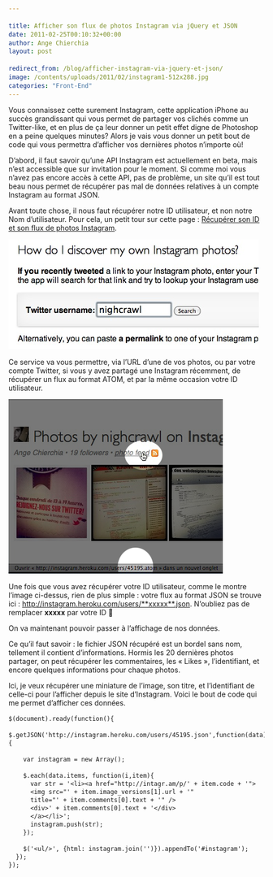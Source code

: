 ```yaml
---

title: Afficher son flux de photos Instagram via jQuery et JSON
date: 2011-02-25T00:10:32+00:00
author: Ange Chierchia
layout: post

redirect_from: /blog/afficher-instagram-via-jquery-et-json/
image: /contents/uploads/2011/02/instagram1-512x288.jpg
categories: "Front-End"
---
```

Vous connaissez cette surement Instagram, cette application iPhone au succès grandissant qui vous permet de partager vos clichés comme un Twitter-like, et en plus de ça leur donner un petit effet digne de Photoshop en a peine quelques minutes? Alors je vais vous donner un petit bout de code qui vous permettra d&rsquo;afficher vos dernières photos n&rsquo;importe où!<!--more-->

D&rsquo;abord, il faut savoir qu&rsquo;une API Instagram est actuellement en beta, mais n&rsquo;est accessible que sur invitation pour le moment. Si comme moi vous n&rsquo;avez pas encore accès à cette API, pas de problème, un site qu&rsquo;il est tout beau nous permet de récupérer pas mal de données relatives à un compte Instagram au format JSON.

Avant toute chose, il nous faut récupérer notre ID utilisateur, et non notre Nom d&rsquo;utilisateur. Pour cela, un petit tour sur cette page : <a title="Récupérer son flux Instagram" href="http://instagram.heroku.com/help" target="_blank">Récupérer son ID et son flux de photos Instagram</a>.

<img title="recup-flux-photo-instagram" src="/contents/uploads/recup-flux-photo-instagram.jpg?resize=493%2C216" alt="" data-recalc-dims="1" />

Ce service va vous permettre, via l&rsquo;URL d&rsquo;une de vos photos, ou par votre compte Twitter, si vous y avez partagé une Instagram récemment, de récupérer un flux au format ATOM, et par la même occasion votre ID utilisateur.

<img class="size-full wp-image-1119 alignnone" title="recuperer-instagram-userid" src="/contents/uploads/2011/02/recuperer-instagram-userid.png?fit=422%2C343" alt="" data-recalc-dims="1" />

Une fois que vous avez récupérer votre ID utilisateur, comme le montre l&rsquo;image ci-dessus, rien de plus simple : votre flux au format JSON se trouve ici : http://instagram.heroku.com/users/**xxxxx**.json. N&rsquo;oubliez pas de remplacer **xxxxx** par votre ID 

On va maintenant pouvoir passer à l&rsquo;affichage de nos données.

Ce qu&rsquo;il faut savoir : le fichier JSON récupéré est un bordel sans nom, tellement il contient d&rsquo;informations. Hormis les 20 dernières photos partager, on peut récupérer les commentaires, les &laquo;&nbsp;Likes&nbsp;&raquo;, l&rsquo;identifiant, et encore quelques informations pour chaque photos.

Ici, je veux récupérer une miniature de l&rsquo;image, son titre, et l&rsquo;identifiant de celle-ci pour l&rsquo;afficher depuis le site d&rsquo;Instagram. Voici le bout de code qui me permet d&rsquo;afficher ces données.

    $(document).ready(function(){
      $.getJSON('http://instagram.heroku.com/users/45195.json',function(data){

        var instagram = new Array();

        $.each(data.items, function(i,item){
          var str = '<li><a href="http://intagr.am/p/' + item.code + '">
          <img src="' + item.image_versions[1].url + '"
          title="' + item.comments[0].text + '" />
          <div>' + item.comments[0].text + '</div>
          </a></li>';
          instagram.push(str);
        });

        $('<ul/>', {html: instagram.join('')}).appendTo('#instagram');
      });
    });